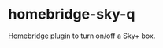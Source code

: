 # homebridge-sky-q

[Homebridge](https://github.com/nfarina/homebridge) plugin to turn on/off a Sky+ box.
